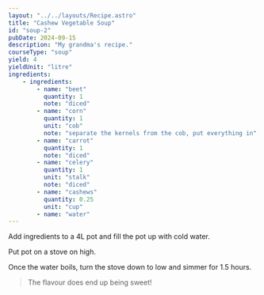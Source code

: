 ```yaml
---
layout: "../../layouts/Recipe.astro"
title: "Cashew Vegetable Soup"
id: "soup-2"
pubDate: 2024-09-15
description: "My grandma's recipe."
courseType: "soup"
yield: 4
yieldUnit: "litre"
ingredients:
    - ingredients:
        - name: "beet"
          quantity: 1
          note: "diced"
        - name: "corn"
          quantity: 1
          unit: "cob"
          note: "separate the kernels from the cob, put everything in"
        - name: "carrot"
          quantity: 1
          note: "diced"
        - name: "celery"
          quantity: 1
          unit: "stalk"
          note: "diced"
        - name: "cashews"
          quantity: 0.25
          unit: "cup"
        - name: "water"
---
```

Add ingredients to a 4L pot and fill the pot up with cold water.

Put pot on a stove on high.

Once the water boils, turn the stove down to low and simmer for 1.5 hours.
>The flavour does end up being sweet!